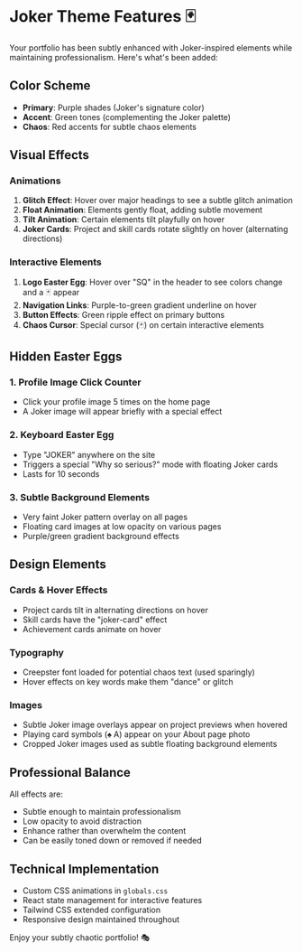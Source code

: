 # Joker Theme Features 🃏

Your portfolio has been subtly enhanced with Joker-inspired elements while maintaining professionalism. Here's what's been added:

## Color Scheme
- **Primary**: Purple shades (Joker's signature color)
- **Accent**: Green tones (complementing the Joker palette)
- **Chaos**: Red accents for subtle chaos elements

## Visual Effects

### Animations
1. **Glitch Effect**: Hover over major headings to see a subtle glitch animation
2. **Float Animation**: Elements gently float, adding subtle movement
3. **Tilt Animation**: Certain elements tilt playfully on hover
4. **Joker Cards**: Project and skill cards rotate slightly on hover (alternating directions)

### Interactive Elements
1. **Logo Easter Egg**: Hover over "SQ" in the header to see colors change and a 🃏 appear
2. **Navigation Links**: Purple-to-green gradient underline on hover
3. **Button Effects**: Green ripple effect on primary buttons
4. **Chaos Cursor**: Special cursor (🃏) on certain interactive elements

## Hidden Easter Eggs

### 1. Profile Image Click Counter
- Click your profile image 5 times on the home page
- A Joker image will appear briefly with a special effect

### 2. Keyboard Easter Egg
- Type "JOKER" anywhere on the site
- Triggers a special "Why so serious?" mode with floating Joker cards
- Lasts for 10 seconds

### 3. Subtle Background Elements
- Very faint Joker pattern overlay on all pages
- Floating card images at low opacity on various pages
- Purple/green gradient background effects

## Design Elements

### Cards & Hover Effects
- Project cards tilt in alternating directions on hover
- Skill cards have the "joker-card" effect
- Achievement cards animate on hover

### Typography
- Creepster font loaded for potential chaos text (used sparingly)
- Hover effects on key words make them "dance" or glitch

### Images
- Subtle Joker image overlays appear on project previews when hovered
- Playing card symbols (♠ A) appear on your About page photo
- Cropped Joker images used as subtle floating background elements

## Professional Balance
All effects are:
- Subtle enough to maintain professionalism
- Low opacity to avoid distraction
- Enhance rather than overwhelm the content
- Can be easily toned down or removed if needed

## Technical Implementation
- Custom CSS animations in `globals.css`
- React state management for interactive features
- Tailwind CSS extended configuration
- Responsive design maintained throughout

Enjoy your subtly chaotic portfolio! 🎭 